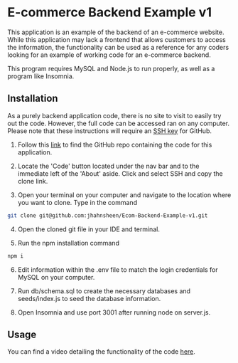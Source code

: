 # E-commerce Backend Example v1

This application is an example of the backend of an e-commerce website. While this application may lack a frontend that allows customers to access the information, the functionality can be used as a reference for any coders looking for an example of working code for an e-commerce backend. 

This program requires MySQL and Node.js to run properly, as well as a program like Insomnia.
## Installation

As a purely backend application code, there is no site to visit to easily try out the code. However,  the full code can be accessed ran on any computer. Please note that these instructions will require an [SSH key](https://docs.github.com/en/authentication/connecting-to-github-with-ssh/adding-a-new-ssh-key-to-your-github-account) for GitHub.

1. Follow this [link](https://github.com/jhahnsheen/Ecom-Backend-Example-v1) to find the GitHub repo containing the code for this application.

2. Locate the 'Code' button located under the nav bar and to the immediate left of the 'About' aside. Click and select SSH and copy the clone link.

3. Open your terminal on your computer and navigate to the location where you want to clone. Type in the command 
```bash
git clone git@github.com:jhahnsheen/Ecom-Backend-Example-v1.git
```

4. Open the cloned git file in your IDE and terminal. 

5. Run the npm installation command
```bash
npm i
```
6. Edit information within the .env file to match the login credentials for MySQL on your computer. 

7. Run db/schema.sql to create the necessary databases and seeds/index.js to seed the database information.

8. Open Insomnia and use port 3001 after running node on server.js.

## Usage

You can find a video detailing the functionality of the code [here](https://drive.google.com/drive/folders/1W_cLe2wHXnKCDJgUemH-F4OKqixn7-Y0?usp=sharing).


